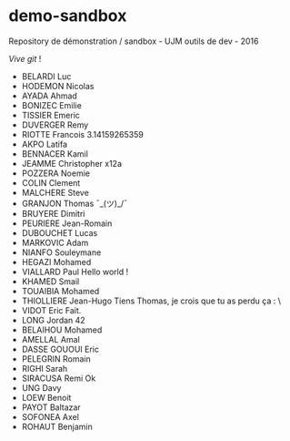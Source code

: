 ﻿# demo-sandbox
Repository de démonstration / sandbox - UJM outils de dev - 2016

_Vive git_ !

* BELARDI Luc
* HODEMON Nicolas
* AYADA Ahmad
* BONIZEC Emilie
* TISSIER Emeric
* DUVERGER Remy
* RIOTTE Francois	3.14159265359
* AKPO Latifa
* BENNACER Kamil
* JEAMME Christopher	x12a
* POZZERA Noemie
* COLIN Clement
* MALCHERE Steve
* GRANJON Thomas        ¯\_(ツ)_/¯
* BRUYERE Dimitri
* PEURIERE Jean-Romain
* DUBOUCHET Lucas
* MARKOVIC Adam
* NIANFO Souleymane
* HEGAZI Mohamed
* VIALLARD Paul       Hello world !
* KHAMED Smail
* TOUAIBIA Mohamed
* THIOLLIERE Jean-Hugo     Tiens Thomas, je crois que tu as perdu ça : \\
* VIDOT Eric            Fait.
* LONG Jordan	42
* BELAIHOU Mohamed
* AMELLAL Amal
* DASSE GOUOUI Eric
* PELEGRIN Romain
* RIGHI Sarah
* SIRACUSA Remi Ok
* UNG Davy
* LOEW Benoit
* PAYOT Baltazar
* SOFONEA Axel
* ROHAUT Benjamin
